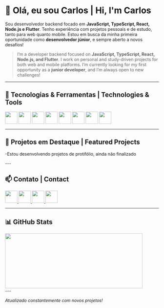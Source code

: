 # 👋 Olá, eu sou Carlos | Hi, I'm Carlos

Sou desenvolvedor backend focado em **JavaScript, TypeScript, React, Node.js e Flutter**. Tenho experiência com projetos pessoais e de estudo, tanto para web quanto mobile. Estou em busca da minha primeira oportunidade como **desenvolvedor júnior**, e sempre aberto a novos desafios!

> I’m a developer backend focused on **JavaScript, TypeScript, React, Node.js, and Flutter**. I work on personal and study-driven projects for both web and mobile platforms. I’m currently looking for my first opportunity as a **junior developer**, and I’m always open to new challenges!

---

## 🚀 Tecnologias & Ferramentas | Technologies & Tools

<p align="left">
  <img src="https://img.shields.io/badge/-JavaScript-F7DF1E?style=flat-square&logo=javascript&logoColor=000&labelColor=F7DF1E" height="40"/>
  <img src="https://img.shields.io/badge/-TypeScript-3178C6?style=flat-square&logo=typescript&logoColor=fff" height="40"/>
  <img src="https://img.shields.io/badge/-React-61DAFB?style=flat-square&logo=react&logoColor=000" height="40"/>
  <img src="https://img.shields.io/badge/-Node.js-339933?style=flat-square&logo=node.js&logoColor=fff" height="40"/>
  <img src="https://img.shields.io/badge/-Flutter-02569B?style=flat-square&logo=flutter&logoColor=fff" height="40"/>
  <img src="https://img.shields.io/badge/-MongoDB-47A248?style=flat-square&logo=mongodb&logoColor=fff" height="40"/>
  <img src="https://img.shields.io/badge/-SQL-4479A1?style=flat-square&logo=mysql&logoColor=fff" height="40"/>
  <img src="https://img.shields.io/badge/-Linux-FCC624?style=flat-square&logo=linux&logoColor=000" height="40"/>
</p>

---

## 📁 Projetos em Destaque | Featured Projects

<!--🔸 **[Nome do Projeto 1](https://github.com/seuperfil/nome-do-projeto1)** 
App feito com React + Node.js para [função principal]. Inclui autenticação, consumo de API e painel administrativo.

🔸 **[Nome do Projeto 2](https://github.com/seuperfil/nome-do-projeto2)**  
Aplicativo Flutter para controle de diabetes com notificações locais e backup no Firebase.

🔸 **[Mais projetos aqui](https://github.com/seuperfil?tab=repositories)**
-->

<p>
  -Estou desenvolvendo projetos de protifólio, ainda não finalizado
</p>  
---

## 📫 Contato | Contact

<p align="left">
  <a href="https://linkedin.com/in/seuusuario">
    <img src="https://img.shields.io/badge/-LinkedIn-blue?style=flat-square&logo=linkedin&logoColor=white" height="40"/>
  </a>
  <a href="https://instagram.com/seuusuario">
    <img src="https://img.shields.io/badge/-Instagram-E4405F?style=flat-square&logo=instagram&logoColor=white" height="40"/>
  </a>
  <a href="https://facebook.com/seuusuario">
    <img src="https://img.shields.io/badge/-Facebook-1877F2?style=flat-square&logo=facebook&logoColor=white" height="40"/>
  </a>
  <a href="mailto:seu.email@email.com">
    <img src="https://img.shields.io/badge/-Email-D14836?style=flat-square&logo=gmail&logoColor=white" height="40"/>
  </a>
</p>

---

## 📊 GitHub Stats

<div style="display: grid; grid-template-columns: auto auto; gap: 20px;">
  <!--<img src="https://github-readme-stats.vercel.app/api?username=CarlosAfonsoo&show_icons=true&theme=dracula&count_private=true" width="450" height="180" />-->
  <img src="https://github-readme-stats.vercel.app/api/top-langs/?username=CarlosAfonsoo&layout=compact&theme=dracula" width="450" height="180" />
</div>
---

*Atualizado constantemente com novos projetos!*
